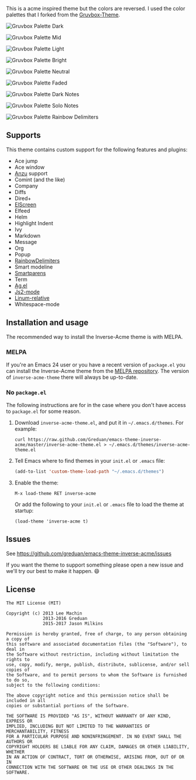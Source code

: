 This is a acme inspired theme but the colors are reversed. I used the color palettes that I forked from the
[Gruvbox-Theme](https://github.com/greduan/emacs-theme-gruvbox).

![Gruvbox Palette Dark](darktones-palette.png "Gruvbox theme palette")

![Gruvbox Palette Mid](midtones-palette.png "Gruvbox theme palette")

![Gruvbox Palette Light](lighttones-palette.png "Gruvbox theme palette")

![Gruvbox Palette Bright](bright-colors-palette.png "Gruvbox theme palette")

![Gruvbox Palette Neutral](neutral-colors-palette.png "Gruvbox theme palette")

![Gruvbox Palette Faded](faded-colors-palette.png "Gruvbox theme palette")

![Gruvbox Palette Dark Notes](darknotes-palette.png "Gruvbox theme palette")

![Gruvbox Palette Solo Notes](solonotes-palette.png "Gruvbox theme palette")

![Gruvbox Palette Rainbow Delimiters](rainbow-delimiters-palette.png "Gruvbox theme palette")

## Supports

This theme contains custom support for the following features and plugins:

- Ace jump
- Ace window
- [Anzu](https://github.com/syohex/emacs-anzu#customization) support
- Comint (and the like)
- Company
- Diffs
- Dired+
- [ElScreen](https://github.com/knu/elscreen)
- Elfeed
- Helm
- Highlight Indent
- Ivy
- Markdown
- Message
- Org
- Popup
- [RainbowDelimiters](http://www.emacswiki.org/emacs/RainbowDelimiters)
- Smart modeline
- [Smartparens](https://github.com/Fuco1/smartparens)
- Term
- [Ag.el](https://github.com/Wilfred/ag.el)
- [Js2-mode](https://github.com/mooz/js2-mode)
- [Linum-relative](https://github.com/emacsmirror/linum-relative)
- Whitespace-mode

## Installation and usage

The recommended way to install the Inverse-Acme theme is with MELPA.

### MELPA

If you're an Emacs 24 user or you have a recent version of `package.el` you can
install the Inverse-Acme theme from the [MELPA
repository](http://melpa.milkbox.net/#/inverse-acme-theme). The version of
`inverse-acme-theme` there will always be up-to-date.

### No `package.el`

The following instructions are for in the case where you don't have access to
`package.el` for some reason.

1. Download `inverse-acme-theme.el`, and put it in `~/.emacs.d/themes`. For example:
   ```shell
   curl https://raw.github.com/Greduan/emacs-theme-inverse-acme/master/inverse-acme-theme.el > ~/.emacs.d/themes/inverse-acme-theme.el
   ```

1. Tell Emacs where to find themes in your `init.el` or `.emacs` file:
   ```lisp
   (add-to-list 'custom-theme-load-path "~/.emacs.d/themes")
   ```

1. Enable the theme:
   ```
   M-x load-theme RET inverse-acme
   ```
   Or add the following to your `init.el` or `.emacs` file to load the theme at startup:
   ```
   (load-theme 'inverse-acme t)
   ```


## Issues

See https://github.com/greduan/emacs-theme-inverse-acme/issues

If you want the theme to support something please open a new issue and we'll
try our best to make it happen. :smile:

## License

```
The MIT License (MIT)

Copyright (c) 2013 Lee Machin
              2013-2016 Greduan
              2015-2017 Jason Milkins

Permission is hereby granted, free of charge, to any person obtaining a copy of
this software and associated documentation files (the "Software"), to deal in
the Software without restriction, including without limitation the rights to
use, copy, modify, merge, publish, distribute, sublicense, and/or sell copies of
the Software, and to permit persons to whom the Software is furnished to do so,
subject to the following conditions:

The above copyright notice and this permission notice shall be included in all
copies or substantial portions of the Software.

THE SOFTWARE IS PROVIDED "AS IS", WITHOUT WARRANTY OF ANY KIND, EXPRESS OR
IMPLIED, INCLUDING BUT NOT LIMITED TO THE WARRANTIES OF MERCHANTABILITY, FITNESS
FOR A PARTICULAR PURPOSE AND NONINFRINGEMENT. IN NO EVENT SHALL THE AUTHORS OR
COPYRIGHT HOLDERS BE LIABLE FOR ANY CLAIM, DAMAGES OR OTHER LIABILITY, WHETHER
IN AN ACTION OF CONTRACT, TORT OR OTHERWISE, ARISING FROM, OUT OF OR IN
CONNECTION WITH THE SOFTWARE OR THE USE OR OTHER DEALINGS IN THE SOFTWARE.
```
